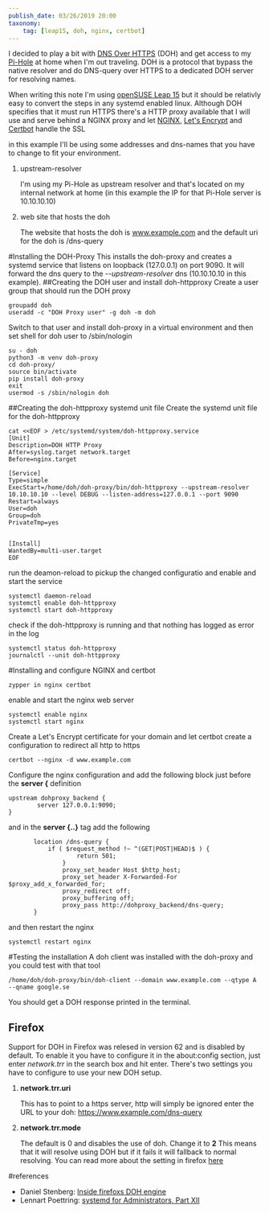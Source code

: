 ```yaml
---
publish_date: 03/26/2019 20:00
taxonomy:
    tag: [leap15, doh, nginx, certbot]
---
```

I decided to play a bit with [DNS Over HTTPS][1] (DOH) and get access to my [Pi-Hole][2] at home when I'm out traveling. DOH is a protocol that bypass the native resolver and do DNS-query over HTTPS to a dedicated DOH server for resolving names.

When writing this note I'm using [openSUSE Leap 15][3] but it should be relativly easy to convert the steps in any systemd enabled linux. Although DOH specifies that it must run HTTPS there's a HTTP proxy available that I will use and serve behind a NGINX proxy and let [NGINX][6], [Let's Encrypt][5] and [Certbot][4] handle the SSL

in this example I'll be using some addresses and dns-names that you have to change to fit your environment.
1. upstream-resolver

   I'm using my Pi-Hole as upstream resolver and that's located on my internal network at home (in this example the IP for that Pi-Hole server is 10.10.10.10)
2. web site that hosts the doh

   The website that hosts the doh is www.example.com and the default uri for the doh is /dns-query

#Installing the DOH-Proxy
This installs the doh-proxy and creates a systemd service that listens on loopback (127.0.0.1) on port 9090. It will forward the dns query to the _--upstream-resolver_ dns (10.10.10.10 in this example).
##Creating the DOH user and install doh-httpproxy
Create a user group that should run the DOH proxy
```
groupadd doh
useradd -c "DOH Proxy user" -g doh -m doh
```

Switch to that user and install doh-proxy in a virtual environment and then set shell for doh user to /sbin/nologin
```
su - doh
python3 -m venv doh-proxy
cd doh-proxy/
source bin/activate
pip install doh-proxy
exit
usermod -s /sbin/nologin doh
```

##Creating the doh-httpproxy systemd unit file
Create the systemd unit file for the doh-httpproxy
```
cat <<EOF > /etc/systemd/system/doh-httpproxy.service
[Unit]
Description=DOH HTTP Proxy
After=syslog.target network.target
Before=nginx.target

[Service]
Type=simple
ExecStart=/home/doh/doh-proxy/bin/doh-httpproxy --upstream-resolver 10.10.10.10 --level DEBUG --listen-address=127.0.0.1 --port 9090
Restart=always
User=doh
Group=doh
PrivateTmp=yes


[Install]
WantedBy=multi-user.target
EOF
```
run the deamon-reload to pickup the changed configuratio and enable and start the service
```
systemctl daemon-reload
systemctl enable doh-httpproxy
systemctl start doh-httpproxy
```
check if the doh-httpproxy is running and that nothing has logged as error in the log
```
systemctl status doh-httpproxy
journalctl --unit doh-httpproxy
```

#Installing and configure NGINX and certbot
```
zypper in nginx certbot
```
enable and start the nginx web server
```
systemctl enable nginx
systemctl start nginx
```

Create a Let's Encrypt certificate for your domain and let certbot create a configuration to redirect all http to https
```
certbot --nginx -d www.example.com
```

Configure the nginx configuration and add the following block just before the **server {** definition
```nginx
upstream dohproxy_backend {
        server 127.0.0.1:9090;
}
```
and in the **server {..}** tag add the following
```nginx
       location /dns-query {
	       if ( $request_method !~ ^(GET|POST|HEAD)$ ) {
                   return 501;
               }
               proxy_set_header Host $http_host;
               proxy_set_header X-Forwarded-For $proxy_add_x_forwarded_for;
               proxy_redirect off;
               proxy_buffering off;
               proxy_pass http://dohproxy_backend/dns-query;
       }
```
and then restart the nginx
```
systemctl restart nginx
```

#Testing the installation
A doh client was installed with the doh-proxy and you could test with that tool
```
/home/doh/doh-proxy/bin/doh-client --domain www.example.com --qtype A --qname google.se
```
You should get a DOH response printed in the terminal.

## Firefox
Support for DOH in Firefox was relesed in version 62 and is disabled by default. To enable it you have to configure it in the about:config section, just enter *network.trr* in the search box and hit enter.
There's two settings you have to configure to use your new DOH setup.
1. **network.trr.uri**

   This has to point to a https server, http will simply be ignored
   enter the URL to your doh: https://www.example.com/dns-query
2. **network.trr.mode**

   The default is 0 and disables the use of doh. Change it to **2**
   This means that it will resolve using DOH but if it fails it will fallback to normal resolving. You can read more about the setting in firefox [here](https://daniel.haxx.se/blog/2018/06/03/inside-firefoxs-doh-engine/)




#references
* Daniel Stenberg: [Inside firefoxs DOH engine](https://daniel.haxx.se/blog/2018/06/03/inside-firefoxs-doh-engine/)
* Lennart Poettring: [systemd for Administrators, Part XII](http://0pointer.de/blog/projects/security.html)

[1]: https://tools.ietf.org/html/draft-ietf-doh-dns-over-https-09
[2]: https://pi-hole.net/
[3]: https://www.opensuse.org/#Leap
[4]: https://certbot.eff.org/
[5]: https://letsencrypt.org/
[6]: https://www.nginx.com/
